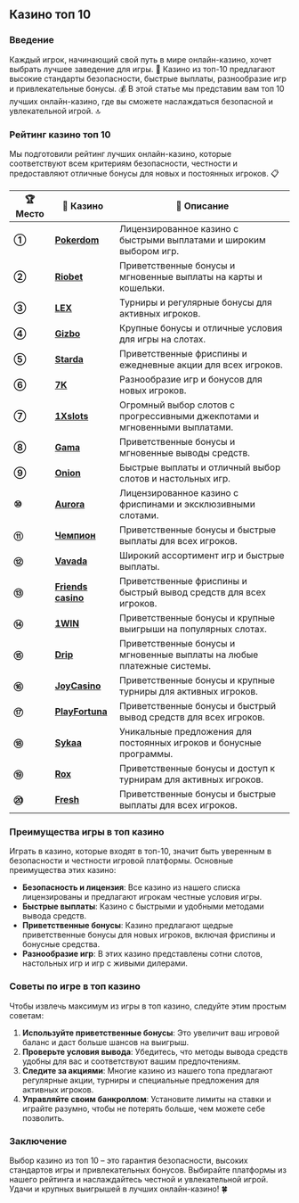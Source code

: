 ## Казино топ 10

### Введение
Каждый игрок, начинающий свой путь в мире онлайн-казино, хочет выбрать лучшее заведение для игры. 🎰 Казино из топ-10 предлагают высокие стандарты безопасности, быстрые выплаты, разнообразие игр и привлекательные бонусы. 💰 В этой статье мы представим вам топ 10 лучших онлайн-казино, где вы сможете наслаждаться безопасной и увлекательной игрой. 🔝

### Рейтинг казино топ 10

Мы подготовили рейтинг лучших онлайн-казино, которые соответствуют всем критериям безопасности, честности и предоставляют отличные бонусы для новых и постоянных игроков. 📋

| **🏆 Место** | **🎰 Казино** | **💬 Описание** |
|-------------|-------------|----------------|
| **①** | [**Pokerdom**](https://brandplay.link/4k77v2yx) | Лицензированное казино с быстрыми выплатами и широким выбором игр. |
| **②** | [**Riobet**](https://brandplay.link/7xBLTPyj) | Приветственные бонусы и мгновенные выплаты на карты и кошельки. |
| **③** | [**LEX**](https://brandplay.link/zW4hdDFV) | Турниры и регулярные бонусы для активных игроков. |
| **④** | [**Gizbo**](https://brandplay.link/bprXw4YV) | Крупные бонусы и отличные условия для игры на слотах. |
| **⑤** | [**Starda**](https://brandplay.link/fB7xwRFL) | Приветственные фриспины и ежедневные акции для всех игроков. |
| **⑥** | [**7K**](https://brandplay.link/BvQyFShp) | Разнообразие игр и бонусов для новых игроков. |
| **⑦** | [**1Xslots**](https://brandplay.link/hSB1khtr) | Огромный выбор слотов с прогрессивными джекпотами и мгновенными выплатами. |
| **⑧** | [**Gama**](https://brandplay.link/j6NMKsDz) | Приветственные бонусы и мгновенные выводы средств. |
| **⑨** | [**Onion**](https://brandplay.link/zBGRVpQ9) | Быстрые выплаты и отличный выбор слотов и настольных игр. |
| **⑩** | [**Aurora**](https://10trafic-stat2.com/click/668546556bcc6313411604bd/6766/13032/subaccount) | Лицензированное казино с фриспинами и эксклюзивными слотами. |
| **⑪** | [**Чемпион**](https://temon-gter.cfd/go/lRq?p80412p304504pcc44t17455) | Приветственные бонусы и быстрые выплаты для всех игроков. |
| **⑫** | [**Vavada**](https://vavadapartner.pro/?promo=ea5c9275-6854-4505-94fc-95ab18221945-linkb2) | Широкий ассортимент игр и быстрые выплаты. |
| **⑬** | [**Friends casino**](https://gofriends.vc/linkb2) | Приветственные фриспины и быстрый вывод средств для всех игроков. |
| **⑭** | [**1WIN**](https://brandplay.link/smXVpBbG) | Приветственные бонусы и крупные выигрыши на популярных слотах. |
| **⑮** | [**Drip**](https://drp-ircp01.com/c07e6a3db) | Приветственные бонусы и мгновенные выплаты на любые платежные системы. |
| **⑯** | [**JoyCasino**](https://rpc30.call2me.pro/?/ru/registration?apkpop=0&partner=p24970p3291217pc98f) | Приветственные бонусы и крупные турниры для активных игроков. |
| **⑰** | [**PlayFortuna**](https://fortunapromo.net/alt/playfortuna/registration?0dc4a9362a71feb7e3f165fb8e766f70) | Приветственные бонусы и быстрый вывод средств для всех игроков. |
| **⑱** | [**Sykaa**](https://s-two-way.com/?source=linkb2&pid=30697) | Уникальные предложения для постоянных игроков и бонусные программы. |
| **⑲** | [**Rox**](https://rox-pvwfpjgcxe.com/cb1ee18a5) | Приветственные бонусы и доступ к турнирам для активных игроков. |
| **⑳** | [**Fresh**](https://fresh-eumwkxwao.com/c3f7b485d) | Приветственные бонусы и быстрые выплаты для всех игроков. |

### Преимущества игры в топ казино

Играть в казино, которые входят в топ-10, значит быть уверенным в безопасности и честности игровой платформы. Основные преимущества этих казино:

- **Безопасность и лицензия**: Все казино из нашего списка лицензированы и предлагают игрокам честные условия игры.
- **Быстрые выплаты**: Казино с быстрыми и удобными методами вывода средств.
- **Приветственные бонусы**: Казино предлагают щедрые приветственные бонусы для новых игроков, включая фриспины и бонусные средства.
- **Разнообразие игр**: В этих казино представлены сотни слотов, настольных игр и игр с живыми дилерами.

### Советы по игре в топ казино

Чтобы извлечь максимум из игры в топ казино, следуйте этим простым советам:

1. **Используйте приветственные бонусы**: Это увеличит ваш игровой баланс и даст больше шансов на выигрыш.
2. **Проверьте условия вывода**: Убедитесь, что методы вывода средств удобны для вас и соответствуют вашим предпочтениям.
3. **Следите за акциями**: Многие казино из нашего топа предлагают регулярные акции, турниры и специальные предложения для активных игроков.
4. **Управляйте своим банкроллом**: Установите лимиты на ставки и играйте разумно, чтобы не потерять больше, чем можете себе позволить.

### Заключение
Выбор казино из топ 10 – это гарантия безопасности, высоких стандартов игры и привлекательных бонусов. Выбирайте платформы из нашего рейтинга и наслаждайтесь честной и увлекательной игрой. Удачи и крупных выигрышей в лучших онлайн-казино! 🍀
